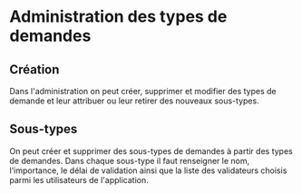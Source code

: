 
# Administration des types de demandes

## Création

Dans l'administration on peut créer, supprimer et modifier des types de demande et leur attribuer ou leur retirer des nouveaux sous-types.

## Sous-types

On peut créer et supprimer des sous-types de demandes à partir des types de demandes.
Dans chaque sous-type il faut renseigner le nom, l'importance, le délai de validation ainsi que la liste des validateurs choisis parmi les utilisateurs de l'application.

